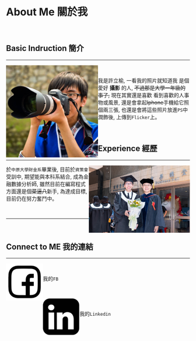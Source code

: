 # About Me 關於我

  <br> 
  
## Basic Indruction 簡介
----

 <img style="float:left" src="pic\me.jpg" width = 50%/>

<br>


我是許立榆, 一看我的照片就知道我
是個愛好 **攝影** 的人, ~~不過那是大學一年級的事了,~~ 現在其實還是喜歡 看到喜歡的人事物或風景, 還是會拿起~~Iphone~~手機給它照個兩三張, 也還是會將這些照片放進`PS`中潤飾後, 上傳到`Flicker`上。


<br>

## Experience 經歷
---
<img style="float:right" src="pic\me2.jpg" width = 55%/>


於`中原大學財金系`畢業後, 目前於`資策會`受訓中, 期望能與本科系結合, 成為金融數據分析師, 雖然目前在編寫程式方面還是個~~菜逼八~~新手, 為達成目標, 目前仍在努力奮鬥中。

<br>


---
<br>

## Connect to ME 我的連結

---

[<img style="float:left" src="pic/fb.png" width = 20%/>](https://www.facebook.com/profile.php?id=100002617663212)

<br>

我的`FB`

<br>

[<img style="float:left" src="pic/linkedin.png" width = 20%/>](https://www.linkedin.com/in/li-yu-hsu-762650176/)

<br>

我的`Linkedin`











 





